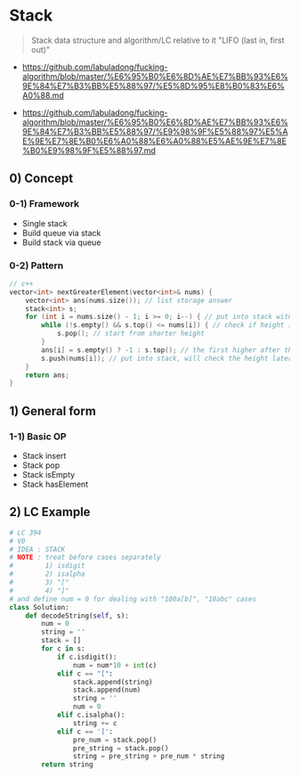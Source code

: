 # Stack

> Stack data structure and algorithm/LC relative to it
> "LIFO (last in, first out)"

- https://github.com/labuladong/fucking-algorithm/blob/master/%E6%95%B0%E6%8D%AE%E7%BB%93%E6%9E%84%E7%B3%BB%E5%88%97/%E5%8D%95%E8%B0%83%E6%A0%88.md

- https://github.com/labuladong/fucking-algorithm/blob/master/%E6%95%B0%E6%8D%AE%E7%BB%93%E6%9E%84%E7%B3%BB%E5%88%97/%E9%98%9F%E5%88%97%E5%AE%9E%E7%8E%B0%E6%A0%88%E6%A0%88%E5%AE%9E%E7%8E%B0%E9%98%9F%E5%88%97.md

## 0) Concept  

### 0-1) Framework
- Single stack
- Build queue via stack
- Build stack via queue

### 0-2) Pattern
```c++
// c++
vector<int> nextGreaterElement(vector<int>& nums) {
    vector<int> ans(nums.size()); // list storage answer
    stack<int> s;
    for (int i = nums.size() - 1; i >= 0; i--) { // put into stack with inverser order
        while (!s.empty() && s.top() <= nums[i]) { // check if height is higher or shorter 
            s.pop(); // start from shorter height
        }
        ans[i] = s.empty() ? -1 : s.top(); // the first higher after this one
        s.push(nums[i]); // put into stack, will check the height later
    }
    return ans;
}
```

## 1) General form

### 1-1) Basic OP
- Stack insert
- Stack pop 
- Stack isEmpty
- Stack hasElement

## 2) LC Example
```python
# LC 394
# V0
# IDEA : STACK
# NOTE : treat before cases separately
#        1) isdigit
#        2) isalpha
#        3) "["
#        4) "]"
# and define num = 0 for dealing with "100a[b]", "10abc" cases
class Solution:
    def decodeString(self, s):
        num = 0
        string = ''
        stack = []
        for c in s:
            if c.isdigit():
                num = num*10 + int(c)
            elif c == "[":
                stack.append(string)
                stack.append(num)
                string = ''
                num = 0
            elif c.isalpha():
                string += c
            elif c == ']':
                pre_num = stack.pop()
                pre_string = stack.pop()
                string = pre_string + pre_num * string
        return string
```